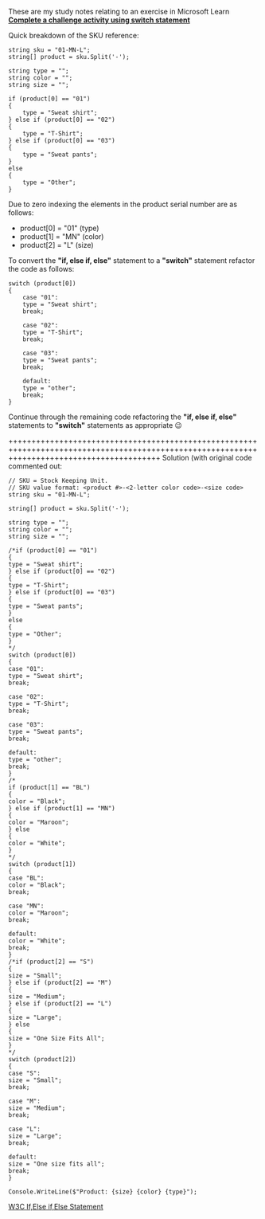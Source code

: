 These are my study notes relating to  an exercise in Microsoft Learn<br> <b><a href="https://learn.microsoft.com/en-gb/training/modules/csharp-switch-case/3-challenge">Complete a challenge activity using switch statement</a></b> 


Quick breakdown of the SKU reference:<br>
    
    string sku = "01-MN-L";
    string[] product = sku.Split('-');

    string type = "";
    string color = "";
    string size = "";

    if (product[0] == "01")
    {
        type = "Sweat shirt";
    } else if (product[0] == "02")
    {
        type = "T-Shirt";
    } else if (product[0] == "03")
    {
        type = "Sweat pants";
    }
    else
    {
        type = "Other";
    }
    

Due to zero indexing the elements in the product serial number are as follows:
* product[0] = "01" (type)
* product[1] = "MN" (color)
* product[2] = "L"  (size)

To convert the <b>"if, else if, else"</b> statement to a <b>"switch"</b> statement refactor the code as follows:

    switch (product[0])
    {
        case "01":
        type = "Sweat shirt";
        break;

        case "02":
        type = "T-Shirt";
        break;
	
        case "03":
        type = "Sweat pants";
        break;
	
        default:
        type = "other";
        break;
    }

Continue through the remaining code refactoring the <b>"if, else if, else"</b> statements to <b>"switch"</b> statements as appropriate :wink: 


+++++++++++++++++++++++++++++++++++++++++++++++++++++++++++++++++++++++++++++++++++++++++++++++++++++++++++++++++++++++++++++++++++++++++++++
Solution (with original code commented out:<br>


    // SKU = Stock Keeping Unit. 
    // SKU value format: <product #>-<2-letter color code>-<size code>
    string sku = "01-MN-L";

    string[] product = sku.Split('-');

    string type = "";
    string color = "";
    string size = "";

    /*if (product[0] == "01")
    {
    type = "Sweat shirt";
    } else if (product[0] == "02")
    {
    type = "T-Shirt";
    } else if (product[0] == "03")
    {
    type = "Sweat pants";
    }
    else
    {
    type = "Other";
    }
    */
    switch (product[0])
    {
    case "01":
    type = "Sweat shirt";
    break;

    case "02":
    type = "T-Shirt";
    break;
	
    case "03":
    type = "Sweat pants";
    break;
	
    default:
    type = "other";
    break;
    }
    /*
    if (product[1] == "BL")
    {
    color = "Black";
    } else if (product[1] == "MN")
    {
    color = "Maroon";
    } else
    {
    color = "White";
    }
    */
    switch (product[1])
    {
    case "BL":
    color = "Black";
    break;

    case "MN":
    color = "Maroon";
    break;

    default:
    color = "White";
    break;
    }
    /*if (product[2] == "S")
    {
    size = "Small";
    } else if (product[2] == "M")
    {
    size = "Medium";
    } else if (product[2] == "L")
    {
    size = "Large";
    } else
    {
    size = "One Size Fits All";
    }
    */
    switch (product[2])
    {
    case "S":
    size = "Small";
    break;

    case "M":
    size = "Medium";
    break;
	
    case "L":
    size = "Large";
    break;
	
    default:
    size = "One size fits all";
    break;
    }

    Console.WriteLine($"Product: {size} {color} {type}");

<a href="https://www.w3schools.com/cs/cs_conditions_elseif.php">W3C If,Else if,Else Statement</a>
